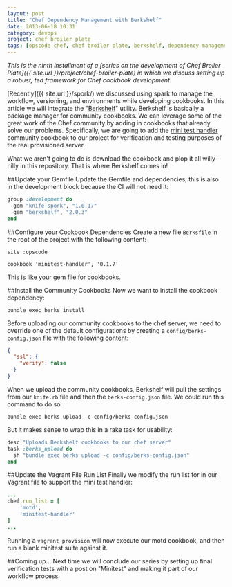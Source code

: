 ```yaml
---
layout: post
title: "Chef Dependency Management with Berkshelf"
date: 2013-06-18 10:31
category: devops
project: chef broiler plate
tags: [opscode chef, chef broiler plate, berkshelf, dependency management, cookbooks, minitest]
---
```


*This is the ninth installment of a [series on the development of Chef Broiler Plate]({{ site.url }}/project/chef-broiler-plate) in which we discuss setting up a robust, ted framework for Chef cookbook development.*

[Recently]({{ site.url }}/spork/) we discussed using spark to manage the workflow, versioning, and environments while developing cookbooks. In this article we will integrate the "[Berkshelf](http://berkshelf.com/)" utility. Berkshelf is basically a package manager for community cookbooks. We can leverage some of the great work of the Chef community by adding in cookbooks that already solve our problems. Specifically, we are going to add the [mini test handler](https://github.com/btm/minitest-handler-cookbook) community cookbook to our project for verification and testing purposes of the real provisioned server.

What we aren't going to do is download the cookbook and plop it all willy-nilly in this repository. That is where Berkshelf comes in!

##Update your Gemfile
Update the Gemfile and dependencies; this is also in the development block because the CI will not need it:

```ruby
group :development do
  gem "knife-spork", "1.0.17"
  gem "berkshelf", "2.0.3"
end
```

##Configure your Cookbook Dependencies
Create a new file `Berksfile` in the root of the project with the following content:

    site :opscode

    cookbook 'minitest-handler', '0.1.7'

This is like your gem file for cookbooks.

##Install the Community Cookbooks
Now we want to install the cookbook dependency:

    bundle exec berks install

Before uploading our community cookbooks to the chef server, we need to override one of the default configurations by creating a `config/berks-config.json` file with the following content:

```json
{
  "ssl": {
    "verify": false
  }
}
```

When we upload the community cookbooks, Berkshelf will pull the settings from our `knife.rb` file and then the `berks-config.json` file. We could run this command to do so:

    bundle exec berks upload -c config/berks-config.json

But it makes sense to wrap this in a rake task for usability:

```ruby
desc "Uploads Berkshelf cookbooks to our chef server"
task :berks_upload do
  sh "bundle exec berks upload -c config/berks-config.json"
end
```

##Update the Vagrant File Run List
Finally we modify the run list for in our Vagrant file to support the mini test handler:

```ruby
...
chef.run_list = [
    'motd',
    'minitest-handler'
]
...
```

Running a `vagrant provision` will now execute our motd cookbook, and then run a blank minitest suite against it.

##Coming up…
Next time we will conclude our series by setting up final verification tests with a post on "Minitest" and making it part of our workflow process.


